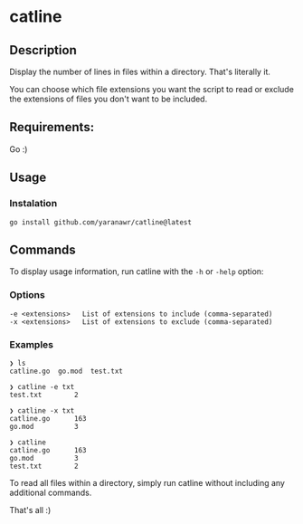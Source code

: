 # catline

## Description

Display the number of lines in files within a directory. That's literally it.

You can choose which file extensions you want the script to read or exclude the extensions of files you don't want to be included.

## Requirements:

Go :)

## Usage

### Instalation

```
go install github.com/yaranawr/catline@latest
```

## Commands

To display usage information, run catline with the `-h` or `-help` option:

### Options
```
-e <extensions>   List of extensions to include (comma-separated)
-x <extensions>   List of extensions to exclude (comma-separated)
```
### Examples
```
❯ ls 
catline.go  go.mod  test.txt

❯ catline -e txt
test.txt        2

❯ catline -x txt
catline.go      163
go.mod          3

❯ catline
catline.go      163
go.mod          3
test.txt        2
```
To read all files within a directory, simply run catline without including any additional commands.


That's all :)

